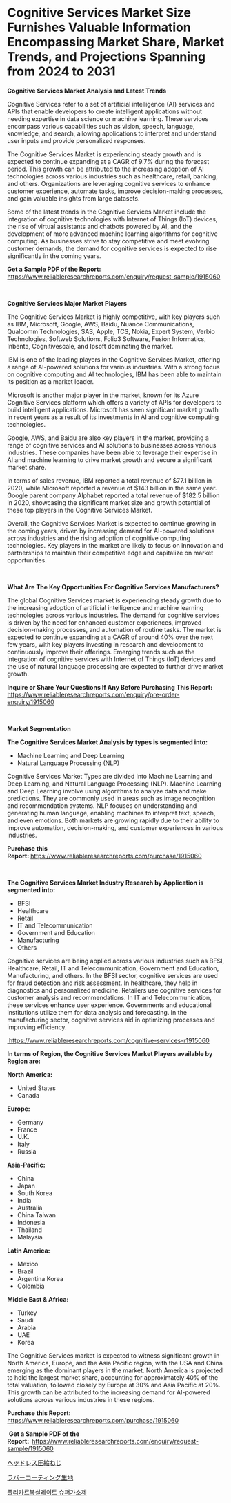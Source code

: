 <p><h1>Cognitive Services Market Size Furnishes Valuable Information Encompassing Market Share, Market Trends, and Projections Spanning from 2024 to 2031</h1></p><p><strong>Cognitive Services Market Analysis and Latest Trends</strong></p>
<p><p>Cognitive Services refer to a set of artificial intelligence (AI) services and APIs that enable developers to create intelligent applications without needing expertise in data science or machine learning. These services encompass various capabilities such as vision, speech, language, knowledge, and search, allowing applications to interpret and understand user inputs and provide personalized responses.</p><p>The Cognitive Services Market is experiencing steady growth and is expected to continue expanding at a CAGR of 9.7% during the forecast period. This growth can be attributed to the increasing adoption of AI technologies across various industries such as healthcare, retail, banking, and others. Organizations are leveraging cognitive services to enhance customer experience, automate tasks, improve decision-making processes, and gain valuable insights from large datasets.</p><p>Some of the latest trends in the Cognitive Services Market include the integration of cognitive technologies with Internet of Things (IoT) devices, the rise of virtual assistants and chatbots powered by AI, and the development of more advanced machine learning algorithms for cognitive computing. As businesses strive to stay competitive and meet evolving customer demands, the demand for cognitive services is expected to rise significantly in the coming years.</p></p>
<p><strong>Get a Sample PDF of the Report:&nbsp;</strong> <a href="https://www.reliableresearchreports.com/enquiry/request-sample/1915060">https://www.reliableresearchreports.com/enquiry/request-sample/1915060</a></p>
<p>&nbsp;</p>
<p><strong>Cognitive Services Major Market Players</strong></p>
<p><p>The Cognitive Services Market is highly competitive, with key players such as IBM, Microsoft, Google, AWS, Baidu, Nuance Communications, Qualcomm Technologies, SAS, Apple, TCS, Nokia, Expert System, Verbio Technologies, Softweb Solutions, Folio3 Software, Fusion Informatics, Inbenta, Cognitivescale, and Ipsoft dominating the market. </p><p>IBM is one of the leading players in the Cognitive Services Market, offering a range of AI-powered solutions for various industries. With a strong focus on cognitive computing and AI technologies, IBM has been able to maintain its position as a market leader.</p><p>Microsoft is another major player in the market, known for its Azure Cognitive Services platform which offers a variety of APIs for developers to build intelligent applications. Microsoft has seen significant market growth in recent years as a result of its investments in AI and cognitive computing technologies.</p><p>Google, AWS, and Baidu are also key players in the market, providing a range of cognitive services and AI solutions to businesses across various industries. These companies have been able to leverage their expertise in AI and machine learning to drive market growth and secure a significant market share.</p><p>In terms of sales revenue, IBM reported a total revenue of $77.1 billion in 2020, while Microsoft reported a revenue of $143 billion in the same year. Google parent company Alphabet reported a total revenue of $182.5 billion in 2020, showcasing the significant market size and growth potential of these top players in the Cognitive Services Market. </p><p>Overall, the Cognitive Services Market is expected to continue growing in the coming years, driven by increasing demand for AI-powered solutions across industries and the rising adoption of cognitive computing technologies. Key players in the market are likely to focus on innovation and partnerships to maintain their competitive edge and capitalize on market opportunities.</p></p>
<p>&nbsp;</p>
<p><strong>What Are The Key Opportunities For Cognitive Services Manufacturers?</strong></p>
<p><p>The global Cognitive Services market is experiencing steady growth due to the increasing adoption of artificial intelligence and machine learning technologies across various industries. The demand for cognitive services is driven by the need for enhanced customer experiences, improved decision-making processes, and automation of routine tasks. The market is expected to continue expanding at a CAGR of around 40% over the next few years, with key players investing in research and development to continuously improve their offerings. Emerging trends such as the integration of cognitive services with Internet of Things (IoT) devices and the use of natural language processing are expected to further drive market growth.</p></p>
<p><strong>Inquire or Share Your Questions If Any Before Purchasing This Report:</strong> <a href="https://www.reliableresearchreports.com/enquiry/pre-order-enquiry/1915060">https://www.reliableresearchreports.com/enquiry/pre-order-enquiry/1915060</a></p>
<p>&nbsp;</p>
<p><strong>Market Segmentation</strong></p>
<p><strong>The Cognitive Services Market Analysis by types is segmented into:</strong></p>
<p><ul><li>Machine Learning and Deep Learning</li><li>Natural Language Processing (NLP)</li></ul></p>
<p><p>Cognitive Services Market Types are divided into Machine Learning and Deep Learning, and Natural Language Processing (NLP). Machine Learning and Deep Learning involve using algorithms to analyze data and make predictions. They are commonly used in areas such as image recognition and recommendation systems. NLP focuses on understanding and generating human language, enabling machines to interpret text, speech, and even emotions. Both markets are growing rapidly due to their ability to improve automation, decision-making, and customer experiences in various industries.</p></p>
<p><strong>Purchase this Report:&nbsp;</strong><a href="https://www.reliableresearchreports.com/purchase/1915060">https://www.reliableresearchreports.com/purchase/1915060</a></p>
<p>&nbsp;</p>
<p><strong>The Cognitive Services Market Industry Research by Application is segmented into:</strong></p>
<p><ul><li>BFSI</li><li>Healthcare</li><li>Retail</li><li>IT and Telecommunication</li><li>Government and Education</li><li>Manufacturing</li><li>Others</li></ul></p>
<p><p>Cognitive services are being applied across various industries such as BFSI, Healthcare, Retail, IT and Telecommunication, Government and Education, Manufacturing, and others. In the BFSI sector, cognitive services are used for fraud detection and risk assessment. In healthcare, they help in diagnostics and personalized medicine. Retailers use cognitive services for customer analysis and recommendations. In IT and Telecommunication, these services enhance user experience. Governments and educational institutions utilize them for data analysis and forecasting. In the manufacturing sector, cognitive services aid in optimizing processes and improving efficiency.</p></p>
<p><a href="https://www.reliableresearchreports.com/cognitive-services-r1915060">&nbsp;https://www.reliableresearchreports.com/cognitive-services-r1915060</a></p>
<p><strong>In terms of Region, the Cognitive Services Market Players available by Region are:</strong></p>
<p>
    <p> <strong> North America: </strong>
        <ul>
            <li>United States</li>
            <li>Canada</li>
        </ul>
        </p> 
    <p> <strong> Europe: </strong>
        <ul>
            <li>Germany</li>
            <li>France</li>
            <li>U.K.</li>
            <li>Italy</li>
            <li>Russia</li>
        </ul>
        </p> 
    <p> <strong> Asia-Pacific: </strong>
        <ul>
            <li>China</li>
            <li>Japan</li>
            <li>South Korea</li>
            <li>India</li>
            <li>Australia</li>
            <li>China Taiwan</li>
            <li>Indonesia</li>
            <li>Thailand</li>
            <li>Malaysia</li>
        </ul>
        </p> 
    <p> <strong> Latin America: </strong>
        <ul>
            <li>Mexico</li>
            <li>Brazil</li>
            <li>Argentina Korea</li>
            <li>Colombia</li>
        </ul>
        </p> 
    <p> <strong> Middle East & Africa: </strong>
        <ul>
            <li>Turkey</li>
            <li>Saudi</li>
            <li>Arabia</li>
            <li>UAE</li>
            <li>Korea</li>
        </ul>
    </p>
    </p>
<p><p>The Cognitive Services market is expected to witness significant growth in North America, Europe, and the Asia Pacific region, with the USA and China emerging as the dominant players in the market. North America is projected to hold the largest market share, accounting for approximately 40% of the total valuation, followed closely by Europe at 30% and Asia Pacific at 20%. This growth can be attributed to the increasing demand for AI-powered solutions across various industries in these regions.</p></p>
<p><strong>Purchase this Report: </strong><a href="https://www.reliableresearchreports.com/purchase/1915060">https://www.reliableresearchreports.com/purchase/1915060</a></p>
<p>&nbsp;<strong>Get a Sample PDF of the Report:&nbsp;&nbsp;</strong><a href="https://www.reliableresearchreports.com/enquiry/request-sample/1915060">https://www.reliableresearchreports.com/enquiry/request-sample/1915060</a></p>
<p><strong></strong></p>
<p><p><a href="https://github.com/oqxogxyvqe90775/Market-Research-Report-List-2/blob/main/597494261128.md">ヘッドレス圧縮ねじ</a></p><p><a href="https://github.com/VellaJacobi2023/Market-Research-Report-List-1/blob/main/313646561129.md">ラバーコーティング生地</a></p><p><a href="https://github.com/RonSpencer61/Market-Research-Report-List-1/blob/main/668304259461.md">폴리카르복실레이트 슈퍼가소제</a></p></p>